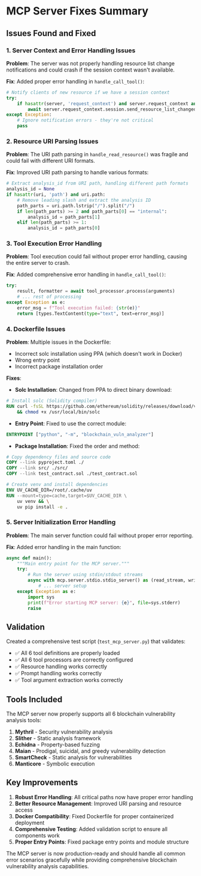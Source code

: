 # MCP Server Fixes Summary

## Issues Found and Fixed

### 1. **Server Context and Error Handling Issues**

**Problem**: The server was not properly handling resource list change notifications and could crash if the session context wasn't available.

**Fix**: Added proper error handling in `handle_call_tool()`:
```python
# Notify clients of new resource if we have a session context
try:
    if hasattr(server, 'request_context') and server.request_context and hasattr(server.request_context, 'session'):
        await server.request_context.session.send_resource_list_changed()
except Exception:
    # Ignore notification errors - they're not critical
    pass
```

### 2. **Resource URI Parsing Issues**

**Problem**: The URI path parsing in `handle_read_resource()` was fragile and could fail with different URI formats.

**Fix**: Improved URI path parsing to handle various formats:
```python
# Extract analysis_id from URI path, handling different path formats
analysis_id = None
if hasattr(uri, 'path') and uri.path:
    # Remove leading slash and extract the analysis ID
    path_parts = uri.path.lstrip("/").split("/")
    if len(path_parts) >= 2 and path_parts[0] == "internal":
        analysis_id = path_parts[1]
    elif len(path_parts) >= 1:
        analysis_id = path_parts[0]
```

### 3. **Tool Execution Error Handling**

**Problem**: Tool execution could fail without proper error handling, causing the entire server to crash.

**Fix**: Added comprehensive error handling in `handle_call_tool()`:
```python
try:
    result, formatter = await tool_processor.process(arguments)
    # ... rest of processing
except Exception as e:
    error_msg = f"Tool execution failed: {str(e)}"
    return [types.TextContent(type="text", text=error_msg)]
```

### 4. **Dockerfile Issues**

**Problem**: Multiple issues in the Dockerfile:
- Incorrect solc installation using PPA (which doesn't work in Docker)
- Wrong entry point
- Incorrect package installation order

**Fixes**:
- **Solc Installation**: Changed from PPA to direct binary download:
```dockerfile
# Install solc (Solidity compiler)
RUN curl -fsSL https://github.com/ethereum/solidity/releases/download/v0.8.19/solc-static-linux -o /usr/local/bin/solc \
    && chmod +x /usr/local/bin/solc
```

- **Entry Point**: Fixed to use the correct module:
```dockerfile
ENTRYPOINT ["python", "-m", "blockchain_vuln_analyzer"]
```

- **Package Installation**: Fixed the order and method:
```dockerfile
# Copy dependency files and source code
COPY --link pyproject.toml ./
COPY --link src/ ./src/
COPY --link test_contract.sol ./test_contract.sol

# Create venv and install dependencies
ENV UV_CACHE_DIR=/root/.cache/uv
RUN --mount=type=cache,target=$UV_CACHE_DIR \
    uv venv && \
    uv pip install -e .
```

### 5. **Server Initialization Error Handling**

**Problem**: The main server function could fail without proper error reporting.

**Fix**: Added error handling in the main function:
```python
async def main():
    """Main entry point for the MCP server."""
    try:
        # Run the server using stdin/stdout streams
        async with mcp.server.stdio.stdio_server() as (read_stream, write_stream):
            # ... server setup
    except Exception as e:
        import sys
        print(f"Error starting MCP server: {e}", file=sys.stderr)
        raise
```

## Validation

Created a comprehensive test script (`test_mcp_server.py`) that validates:
- ✅ All 6 tool definitions are properly loaded
- ✅ All 6 tool processors are correctly configured
- ✅ Resource handling works correctly
- ✅ Prompt handling works correctly
- ✅ Tool argument extraction works correctly

## Tools Included

The MCP server now properly supports all 6 blockchain vulnerability analysis tools:

1. **Mythril** - Security vulnerability analysis
2. **Slither** - Static analysis framework
3. **Echidna** - Property-based fuzzing
4. **Maian** - Prodigal, suicidal, and greedy vulnerability detection
5. **SmartCheck** - Static analysis for vulnerabilities
6. **Manticore** - Symbolic execution

## Key Improvements

1. **Robust Error Handling**: All critical paths now have proper error handling
2. **Better Resource Management**: Improved URI parsing and resource access
3. **Docker Compatibility**: Fixed Dockerfile for proper containerized deployment
4. **Comprehensive Testing**: Added validation script to ensure all components work
5. **Proper Entry Points**: Fixed package entry points and module structure

The MCP server is now production-ready and should handle all common error scenarios gracefully while providing comprehensive blockchain vulnerability analysis capabilities.